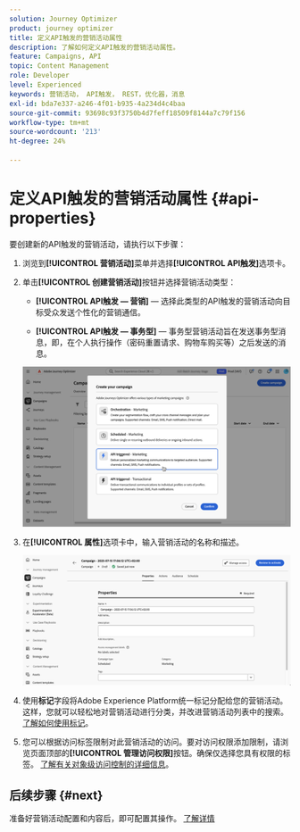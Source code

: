```yaml
---
solution: Journey Optimizer
product: journey optimizer
title: 定义API触发的营销活动属性
description: 了解如何定义API触发的营销活动属性。
feature: Campaigns, API
topic: Content Management
role: Developer
level: Experienced
keywords: 营销活动， API触发， REST，优化器，消息
exl-id: bda7e337-a246-4f01-b935-4a234d4c4baa
source-git-commit: 93698c93f3750b4d7feff18509f8144a7c79f156
workflow-type: tm+mt
source-wordcount: '213'
ht-degree: 24%

---
```


# 定义API触发的营销活动属性 {#api-properties}

要创建新的API触发的营销活动，请执行以下步骤：

1. 浏览到&#x200B;**[!UICONTROL 营销活动]**&#x200B;菜单并选择&#x200B;**[!UICONTROL API触发]**&#x200B;选项卡。

1. 单击&#x200B;**[!UICONTROL 创建营销活动]**&#x200B;按钮并选择营销活动类型：

   * **[!UICONTROL API触发 — 营销]** — 选择此类型的API触发的营销活动向目标受众发送个性化的营销通信。

   * **[!UICONTROL API触发 — 事务型]** — 事务型营销活动旨在发送事务型消息，即，在个人执行操作（密码重置请求、购物车购买等）之后发送的消息。

   ![](assets/api-triggered-modal.png)

1. 在&#x200B;**[!UICONTROL 属性]**&#x200B;选项卡中，输入营销活动的名称和描述。

   ![](assets/create-campaign-properties.png)

1. 使用&#x200B;**标记**&#x200B;字段将Adobe Experience Platform统一标记分配给您的营销活动。 这样，您就可以轻松地对营销活动进行分类，并改进营销活动列表中的搜索。[了解如何使用标记](../start/search-filter-categorize.md#tags)。

1. 您可以根据访问标签限制对此营销活动的访问。要对访问权限添加限制，请浏览页面顶部的&#x200B;**[!UICONTROL 管理访问权限]**&#x200B;按钮。确保仅选择您具有权限的标签。 [了解有关对象级访问控制的详细信息](../administration/object-based-access.md)。

## 后续步骤 {#next}

准备好营销活动配置和内容后，即可配置其操作。 [了解详情](api-triggered-campaign-action.md)
